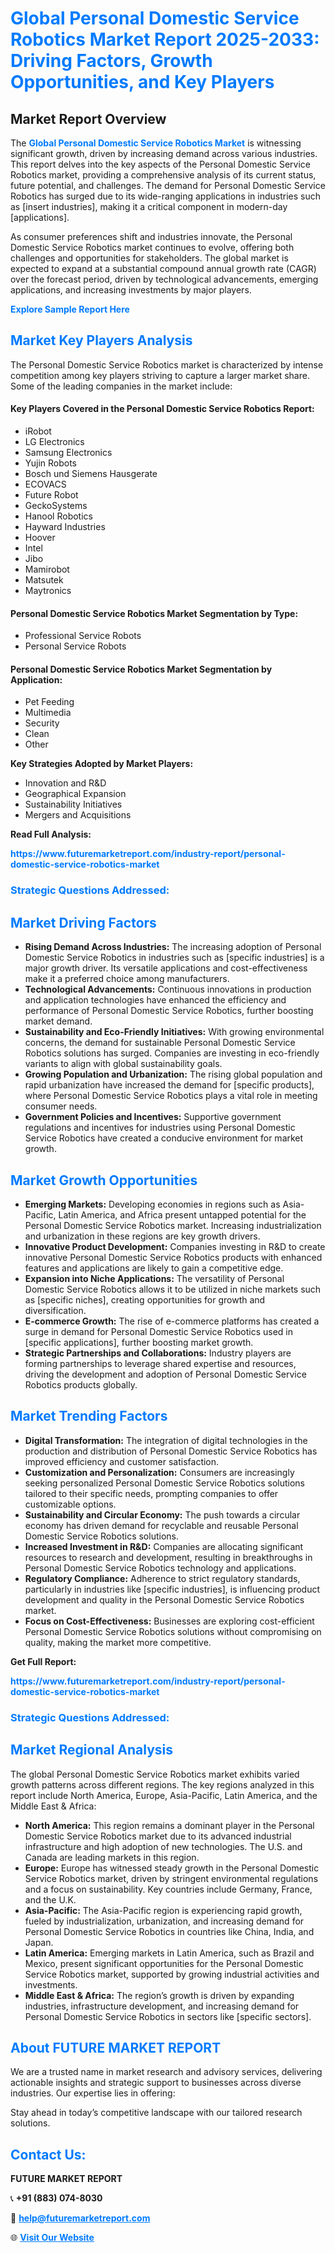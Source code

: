 <h1 style="color: #007BFF;">Global Personal Domestic Service Robotics Market Report 2025-2033: Driving Factors, Growth Opportunities, and Key Players</h1>

<section id="overview">
<h2>Market Report Overview</h2>
<p>The <a href="https://www.futuremarketreport.com/industry-report/personal-domestic-service-robotics-market" style="color: #007BFF; text-decoration: none;"><strong>Global Personal Domestic Service Robotics Market</strong></a> is witnessing significant growth, driven by increasing demand across various industries. This report delves into the key aspects of the Personal Domestic Service Robotics market, providing a comprehensive analysis of its current status, future potential, and challenges. The demand for Personal Domestic Service Robotics has surged due to its wide-ranging applications in industries such as [insert industries], making it a critical component in modern-day [applications].</p>
<p>As consumer preferences shift and industries innovate, the Personal Domestic Service Robotics market continues to evolve, offering both challenges and opportunities for stakeholders. The global market is expected to expand at a substantial compound annual growth rate (CAGR) over the forecast period, driven by technological advancements, emerging applications, and increasing investments by major players.</p>
</section>

<section id="overview">
<p><a href="https://www.futuremarketreport.com/request-sample/reportId=50917" style="color: #007BFF; text-decoration: none;"><strong>Explore Sample Report Here</strong></a></p>
</section>

<section id="key-players">
<h2 style="color: #007BFF;">Market Key Players Analysis</h2>
<p>The Personal Domestic Service Robotics market is characterized by intense competition among key players striving to capture a larger market share. Some of the leading companies in the market include:</p>
<h4>Key Players Covered in the Personal Domestic Service Robotics Report:</h4>
<ul><li>iRobot</li><li>LG Electronics</li><li>Samsung Electronics</li><li>Yujin Robots</li><li>Bosch und Siemens Hausgerate</li><li>ECOVACS</li><li>Future Robot</li><li>GeckoSystems</li><li>Hanool Robotics</li><li>Hayward Industries</li><li>Hoover</li><li>Intel</li><li>Jibo</li><li>Mamirobot</li><li>Matsutek</li><li>Maytronics</li></ul>
<h4>Personal Domestic Service Robotics Market Segmentation by Type:</h4>
<ul><li>Professional Service Robots</li><li>Personal Service Robots</li></ul>

<h4>Personal Domestic Service Robotics Market Segmentation by Application:</h4>
<ul><li>Pet Feeding</li><li>Multimedia</li><li>Security</li><li>Clean</li><li>Other</li></ul>
<p><strong>Key Strategies Adopted by Market Players:</strong></p>
<ul>
<li>Innovation and R&D</li>
<li>Geographical Expansion</li>
<li>Sustainability Initiatives</li>
<li>Mergers and Acquisitions</li>
</ul>
</section>

<section>
<p><strong>Read Full Analysis: </strong></p><a href="https://www.futuremarketreport.com/industry-report/personal-domestic-service-robotics-market" style="color: #007BFF; text-decoration: none;"><strong>https://www.futuremarketreport.com/industry-report/personal-domestic-service-robotics-market</strong></a>
<h3 style="color: #007BFF;">Strategic Questions Addressed:</h3>
</section>

<section id="driving-factors">
<h2 style="color: #007BFF;">Market Driving Factors</h2>
<ul>
<li><strong>Rising Demand Across Industries:</strong> The increasing adoption of Personal Domestic Service Robotics in industries such as [specific industries] is a major growth driver. Its versatile applications and cost-effectiveness make it a preferred choice among manufacturers.</li>
<li><strong>Technological Advancements:</strong> Continuous innovations in production and application technologies have enhanced the efficiency and performance of Personal Domestic Service Robotics, further boosting market demand.</li>
<li><strong>Sustainability and Eco-Friendly Initiatives:</strong> With growing environmental concerns, the demand for sustainable Personal Domestic Service Robotics solutions has surged. Companies are investing in eco-friendly variants to align with global sustainability goals.</li>
<li><strong>Growing Population and Urbanization:</strong> The rising global population and rapid urbanization have increased the demand for [specific products], where Personal Domestic Service Robotics plays a vital role in meeting consumer needs.</li>
<li><strong>Government Policies and Incentives:</strong> Supportive government regulations and incentives for industries using Personal Domestic Service Robotics have created a conducive environment for market growth.</li>
</ul>
</section>

<section id="growth-opportunities">
<h2 style="color: #007BFF;">Market Growth Opportunities</h2>
<ul>
<li><strong>Emerging Markets:</strong> Developing economies in regions such as Asia-Pacific, Latin America, and Africa present untapped potential for the Personal Domestic Service Robotics market. Increasing industrialization and urbanization in these regions are key growth drivers.</li>
<li><strong>Innovative Product Development:</strong> Companies investing in R&D to create innovative Personal Domestic Service Robotics products with enhanced features and applications are likely to gain a competitive edge.</li>
<li><strong>Expansion into Niche Applications:</strong> The versatility of Personal Domestic Service Robotics allows it to be utilized in niche markets such as [specific niches], creating opportunities for growth and diversification.</li>
<li><strong>E-commerce Growth:</strong> The rise of e-commerce platforms has created a surge in demand for Personal Domestic Service Robotics used in [specific applications], further boosting market growth.</li>
<li><strong>Strategic Partnerships and Collaborations:</strong> Industry players are forming partnerships to leverage shared expertise and resources, driving the development and adoption of Personal Domestic Service Robotics products globally.</li>
</ul>
</section>

<section id="trending-factors">
<h2 style="color: #007BFF;">Market Trending Factors</h2>
<ul>
<li><strong>Digital Transformation:</strong> The integration of digital technologies in the production and distribution of Personal Domestic Service Robotics has improved efficiency and customer satisfaction.</li>
<li><strong>Customization and Personalization:</strong> Consumers are increasingly seeking personalized Personal Domestic Service Robotics solutions tailored to their specific needs, prompting companies to offer customizable options.</li>
<li><strong>Sustainability and Circular Economy:</strong> The push towards a circular economy has driven demand for recyclable and reusable Personal Domestic Service Robotics solutions.</li>
<li><strong>Increased Investment in R&D:</strong> Companies are allocating significant resources to research and development, resulting in breakthroughs in Personal Domestic Service Robotics technology and applications.</li>
<li><strong>Regulatory Compliance:</strong> Adherence to strict regulatory standards, particularly in industries like [specific industries], is influencing product development and quality in the Personal Domestic Service Robotics market.</li>
<li><strong>Focus on Cost-Effectiveness:</strong> Businesses are exploring cost-efficient Personal Domestic Service Robotics solutions without compromising on quality, making the market more competitive.</li>
</ul>
</section>

<section>
<p><strong>Get Full Report: </strong></p><a href="https://www.futuremarketreport.com/industry-report/personal-domestic-service-robotics-market" style="color: #007BFF; text-decoration: none;"><strong>https://www.futuremarketreport.com/industry-report/personal-domestic-service-robotics-market</strong></a>
<h3 style="color: #007BFF;">Strategic Questions Addressed:</h3>
</section>


<section id="regional-analysis">
<h2 style="color: #007BFF;">Market Regional Analysis</h2>
<p>The global Personal Domestic Service Robotics market exhibits varied growth patterns across different regions. The key regions analyzed in this report include North America, Europe, Asia-Pacific, Latin America, and the Middle East & Africa:</p>
<ul>
<li><strong>North America:</strong> This region remains a dominant player in the Personal Domestic Service Robotics market due to its advanced industrial infrastructure and high adoption of new technologies. The U.S. and Canada are leading markets in this region.</li>
<li><strong>Europe:</strong> Europe has witnessed steady growth in the Personal Domestic Service Robotics market, driven by stringent environmental regulations and a focus on sustainability. Key countries include Germany, France, and the U.K.</li>
<li><strong>Asia-Pacific:</strong> The Asia-Pacific region is experiencing rapid growth, fueled by industrialization, urbanization, and increasing demand for Personal Domestic Service Robotics in countries like China, India, and Japan.</li>
<li><strong>Latin America:</strong> Emerging markets in Latin America, such as Brazil and Mexico, present significant opportunities for the Personal Domestic Service Robotics market, supported by growing industrial activities and investments.</li>
<li><strong>Middle East & Africa:</strong> The region’s growth is driven by expanding industries, infrastructure development, and increasing demand for Personal Domestic Service Robotics in sectors like [specific sectors].</li>
</ul>
</section>

<footer>
<h2 style="color: #007BFF;">About FUTURE MARKET REPORT</h2>
<p>We are a trusted name in market research and advisory services, delivering actionable insights and strategic support to businesses across diverse industries. Our expertise lies in offering:</p>

<p>Stay ahead in today’s competitive landscape with our tailored research solutions.</p>

<h2 style="color: #007BFF;">Contact Us:</h2>
<p><strong>FUTURE MARKET REPORT</strong></p>
<p>📞 <strong>+91 (883) 074-8030</strong></p>
<p>📧 <strong><a href="mailto:help@futuremarketreport.com" style="color: #007BFF;">help@futuremarketreport.com</a></strong></p>
<p>🌐 <strong><a href="https://www.futuremarketreport.com/" style="color: #007BFF;">Visit Our Website</a></strong></p>
</footer>